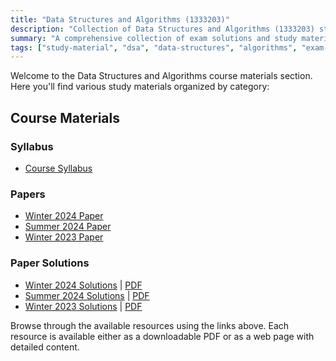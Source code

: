 ```yaml
---
title: "Data Structures and Algorithms (1333203)"
description: "Collection of Data Structures and Algorithms (1333203) study materials and exam solutions"
summary: "A comprehensive collection of exam solutions and study materials for the Data Structures and Algorithms (DSA) course"
tags: ["study-material", "dsa", "data-structures", "algorithms", "exam-solutions", "1333203"]
---
```


Welcome to the Data Structures and Algorithms course materials section. Here you'll find various study materials organized by category:

## Course Materials

### Syllabus

- [Course Syllabus](/posts/en/resources/study-materials/32-ict/sem-3/1333203-dsa/1333203.pdf)

### Papers

- [Winter 2024 Paper](/posts/en/resources/study-materials/32-ict/sem-3/1333203-dsa/1333203-Winter-2024.pdf)
- [Summer 2024 Paper](/posts/en/resources/study-materials/32-ict/sem-3/1333203-dsa/1333203-Summer-2024.pdf)
- [Winter 2023 Paper](/posts/en/resources/study-materials/32-ict/sem-3/1333203-dsa/1333203-Winter-2023.pdf)

### Paper Solutions

- [Winter 2024 Solutions](/posts/en/resources/study-materials/32-ict/sem-3/1333203-dsa/1333203-winter-2024-solution-english) | [PDF](/posts/en/resources/study-materials/32-ict/sem-3/1333203-dsa/1333203-winter-2024-solution-english.pdf)
- [Summer 2024 Solutions](/posts/en/resources/study-materials/32-ict/sem-3/1333203-dsa/1333203-summer-2024-solution) | [PDF](/posts/en/resources/study-materials/32-ict/sem-3/1333203-dsa/1333203-summer-2024-solution.pdf)
- [Winter 2023 Solutions](/posts/en/resources/study-materials/32-ict/sem-3/1333203-dsa/1333203-winter-2023-solution) | [PDF](/posts/en/resources/study-materials/32-ict/sem-3/1333203-dsa/1333203-winter-2023-solution.pdf)

Browse through the available resources using the links above. Each resource is available either as a downloadable PDF or as a web page with detailed content.
